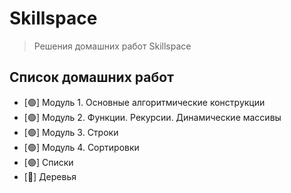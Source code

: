 # Skillspace
> Решения домашних работ Skillspace
## Список домашних работ
- [&#128994;] Модуль 1. Основные алгоритмические конструкции
- [&#128994;] Модуль 2. Функции. Рекурсии. Динамические массивы
- [&#128994;] Модуль 3. Строки
- [&#128994;] Модуль 4. Сортировки
- [&#128994;] Списки
- [&#x1F534;] Деревья

